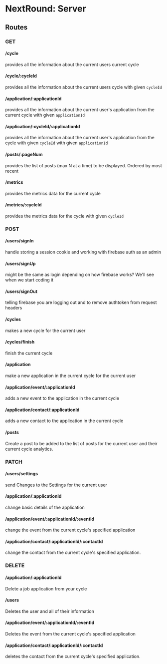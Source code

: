 # NextRound: Server

## Routes

### GET

#### /cycle

provides all the information about the current users current cycle

#### /cycle/:cycleId

provides all the information about the current users cycle with given `cycleId`

#### /application/:applicationId

provides all the information about the current user's application from the current cycle with given `applicationId`

#### /application/:cycleId/:applicationId

provides all the information about the current user's application from the cycle  with given `cycleId` with given `applicationId`

#### /posts/:pageNum

provides the list of posts (max N at a time) to be displayed. Ordered by most recent

#### /metrics

provides the metrics data for the current cycle

#### /metrics/:cycleId

provides the metrics data for the cycle with given `cycleId`

### POST

#### /users/signIn

handle storing a session cookie and working with firebase auth as an admin

#### /users/signUp

might be the same as login depending on how firebase works? We'll see when we start coding it

#### /users/signOut

telling firebase you are logging out and to remove authtoken from request headers

#### /cycles

makes a new cycle for the current user

#### /cycles/finish

finish the current cycle

#### /application

make a new application in the current cycle for the current user

#### /application/event/:applicationId

adds a new event to the application in the current cycle

#### /application/contact/:applicationId

adds a new contact to the application in the current cycle

#### /posts

Create a post to be added to the list of posts for the current user and their current cycle analytics.

### PATCH

#### /users/settings

send Changes to the Settings for the current user

#### /application/:applicationId

change basic details of the application

#### /application/event/:applicationId/:eventId

change the event from the current cycle's specified application

#### /application/contact/:applicationId/:contactId

change the contact from the current cycle's specified application.

### DELETE

#### /application/:applicationId

Delete a job application from your cycle

#### /users

Deletes the user and all of their information

#### /application/event/:applicationId/:eventId

Deletes the event from the current cycle's specified application

#### /application/contact/:applicationId/:contactId

deletes the contact from the current cycle's specified application.

